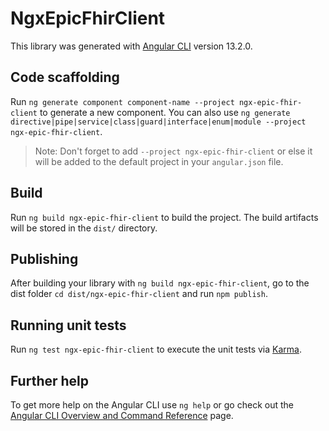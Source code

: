 # NgxEpicFhirClient

This library was generated with [Angular CLI](https://github.com/angular/angular-cli) version 13.2.0.

## Code scaffolding

Run `ng generate component component-name --project ngx-epic-fhir-client` to generate a new component. You can also use `ng generate directive|pipe|service|class|guard|interface|enum|module --project ngx-epic-fhir-client`.
> Note: Don't forget to add `--project ngx-epic-fhir-client` or else it will be added to the default project in your `angular.json` file. 

## Build

Run `ng build ngx-epic-fhir-client` to build the project. The build artifacts will be stored in the `dist/` directory.

## Publishing

After building your library with `ng build ngx-epic-fhir-client`, go to the dist folder `cd dist/ngx-epic-fhir-client` and run `npm publish`.

## Running unit tests

Run `ng test ngx-epic-fhir-client` to execute the unit tests via [Karma](https://karma-runner.github.io).

## Further help

To get more help on the Angular CLI use `ng help` or go check out the [Angular CLI Overview and Command Reference](https://angular.io/cli) page.
